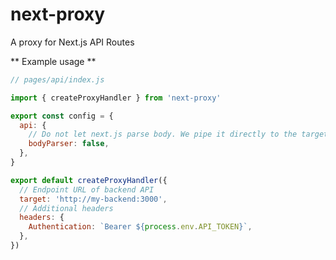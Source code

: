 # next-proxy

A proxy for Next.js API Routes

** Example usage **

```js
// pages/api/index.js

import { createProxyHandler } from 'next-proxy'

export const config = {
  api: {
    // Do not let next.js parse body. We pipe it directly to the target endpoint.
    bodyParser: false,
  },
}

export default createProxyHandler({
  // Endpoint URL of backend API
  target: 'http://my-backend:3000',
  // Additional headers
  headers: {
    Authentication: `Bearer ${process.env.API_TOKEN}`,
  },
})

```
